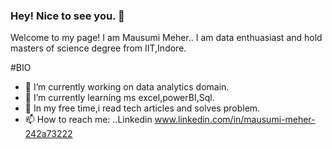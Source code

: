 ### Hey! Nice to see you. 👋
Welcome to my page!
I am Mausumi Meher.. I am data enthuasiast and hold masters of science degree from IIT,Indore.



#BIO

- 🔭 I’m currently working on data analytics domain.
- 🌱 I’m currently learning ms excel,powerBI,Sql.
- 👯 In my free time,i read tech articles and solves problem.
- 📫 How to reach me: ..Linkedin www.linkedin.com/in/mausumi-meher-242a73222

